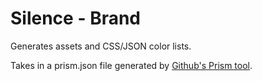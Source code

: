 # Silence - Brand

Generates assets and CSS/JSON color lists.

Takes in a prism.json file generated by [Github's Prism tool](https://primer.style/prism/).
